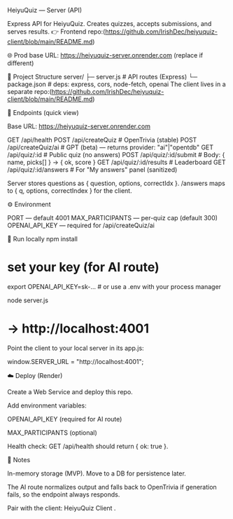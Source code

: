 HeiyuQuiz — Server (API)

Express API for HeiyuQuiz. Creates quizzes, accepts submissions, and serves results.
👉 Frontend repo:(https://github.com/IrishDec/heiyuquiz-client/blob/main/README.md)

🌐 Prod base URL: https://heiyuquiz-server.onrender.com (replace if different)

📂 Project Structure
server/
├─ server.js                # API routes (Express)
└─ package.json             # deps: express, cors, node-fetch, openai
The client lives in a separate repo:(https://github.com/IrishDec/heiyuquiz-client/blob/main/README.md)

🔌 Endpoints (quick view)

Base URL: https://heiyuquiz-server.onrender.com

GET    /api/health
POST   /api/createQuiz            # OpenTrivia (stable)
POST   /api/createQuiz/ai         # GPT (beta) — returns provider: "ai"|"opentdb"
GET    /api/quiz/:id              # Public quiz (no answers)
POST   /api/quiz/:id/submit       # Body: { name, picks[] } → { ok, score }
GET    /api/quiz/:id/results      # Leaderboard
GET    /api/quiz/:id/answers      # For "My answers" panel (sanitized)

Server stores questions as { question, options, correctIdx }.
/answers maps to { q, options, correctIndex } for the client.

⚙️ Environment

PORT — default 4001
MAX_PARTICIPANTS — per-quiz cap (default 300)
OPENAI_API_KEY — required for /api/createQuiz/ai

🚀 Run locally
npm install
# set your key (for AI route)
export OPENAI_API_KEY=sk-...   # or use a .env with your process manager

node server.js
# -> http://localhost:4001


Point the client to your local server in its app.js:

window.SERVER_URL = "http://localhost:4001";

☁️ Deploy (Render)

Create a Web Service and deploy this repo.

Add environment variables:

OPENAI_API_KEY (required for AI route)

MAX_PARTICIPANTS (optional)

Health check: GET /api/health should return { ok: true }.

📝 Notes

In-memory storage (MVP). Move to a DB for persistence later.

The AI route normalizes output and falls back to OpenTrivia if generation fails, so the endpoint always responds.

Pair with the client: HeiyuQuiz Client
.

